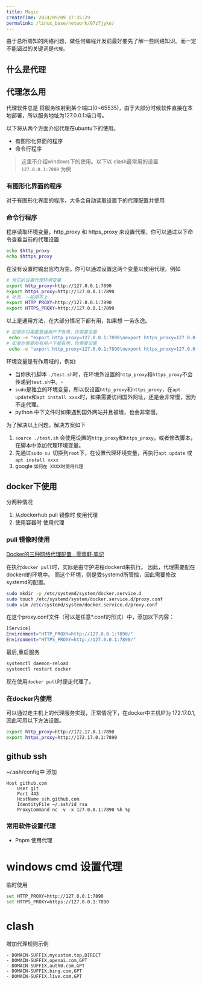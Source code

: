 ```yaml
---
title: Magic
createTime: 2024/09/09 17:35:29
permalink: /linux_base/network/07z7jyko/
---
```

<!-- # 代理（proxy）的介绍 -->

由于总所周知的网络问题，做任何编程开发前最好要先了解一些网络知识。而一定不能错过的关键词是`代理`。

## 什么是代理



## 代理怎么用

代理软件总是 将服务映射到某个端口(0~65535)，由于大部分时候软件直接在本地部署，所以服务地址为127.0.0.1:端口号。

以下将从两个方面介绍代理在ubuntu下的使用。
- 有图形化界面的程序
- 命令行程序

> 这里不介绍windows下的使用。以下以 clash最常用的设置 `127.0.0.1:7890` 为例

### 有图形化界面的程序

对于有图形化界面的程序，大多会自动读取设置下的代理配置并使用

### 命令行程序

程序读取环境变量，http_proxy 和 https_proxy 来设置代理，你可以通过以下命令查看当前的代理设置

```bash
echo $http_proxy
echo $https_proxy
```

在没有设置时输出应均为空。你可以通过设置这两个变量以使用代理，例如
```bash
# 常见的设置代理环境变量
export http_proxy=http://127.0.0.1:7890
export https_proxy=http://127.0.0.1:7890
# 补充，一般用不上
export HTTP_PROXY=http://127.0.0.1:7890
export HTTPS_PROXY=http://127.0.0.1:7890
```

以上是通用方法，在大部分情况下都有用，如果想
一劳永逸。
```bash
# 如果你只需要普通用户下有用，你需要设置
 echo -e "export http_proxy=127.0.0.1:7890\nexport https_proxy=127.0.0.1:7890" >> ~/.bashrc
# 如果你需要所有用户下都有用，你需要设置
 echo -e "export http_proxy=127.0.0.1:7890\nexport https_proxy=127.0.0.1:7890" >> /etc/bash.bashrc
```


环境变量是有作用域的，例如:
- 当你执行脚本 `./test.sh`时，在环境外设置的`http_proxy`和`https_proxy`不会传递到`test.sh`中。-
- `sudo`是独立的环境变量，所以仅设置`http_proxy`和`https_proxy`，在`apt update`和`apt install xxxx`时，如果需要访问国外网址，还是会非常慢，因为不走代理。
- python 中下文件时如果遇到国外网站并且被墙，也会非常慢。

为了解决以上问题，解决方案如下
1. `source ./test.sh` 会使用设置的`http_proxy`和`https_proxy`，或者修改脚本，在脚本中添加代理环境变量。
2. 先通过`sudo su `切换到`root`下，在设置代理环境变量，再执行`apt update` 或 `apt install xxxx`
3. google `如何在 XXXX时使用代理`

## docker下使用

分两种情况 
1. 从dockerhub pull 镜像时 使用代理
2. 使用容器时 使用代理

### pull 镜像时使用

[Docker的三种网络代理配置 · 零壹軒·笔记](https://note.qidong.name/2020/05/docker-proxy/)

在执行`docker pull`时，实际是由守护进程dockerd来执行。 因此，代理需要配在dockerd的环境中。 而这个环境，则是受systemd所管控，因此需要修改systemd的配置。

```bash
sudo mkdir -p /etc/systemd/system/docker.service.d
sudo touch /etc/systemd/system/docker.service.d/proxy.conf
sudo vim /etc/systemd/system/docker.service.d/proxy.conf
```

在这个proxy.conf文件（可以是任意*.conf的形式）中，添加以下内容：
```bash
[Service]
Environment="HTTP_PROXY=http://127.0.0.1:7890/"
Environment="HTTPS_PROXY=http://127.0.0.1:7890/"
```
最后,重启服务
```bash
systemctl daemon-reload
systemctl restart docker
```
现在使用`docker pull`时便走代理了。

### 在docker内使用

可以通过走主机上的代理服务实现，正常情况下，在docker中主机IP为 172.17.0.1, 因此可用以下方法设置。

```bash
export http_proxy=http://172.17.0.1:7890
export https_proxy=http://172.17.0.1:7890
```


## github ssh
~/.ssh/config中 添加
```
Host github.com
    User git
    Port 443
    HostName ssh.github.com
    IdentityFile ~/.ssh/id_rsa
    ProxyCommand nc -v -x 127.0.0.1:7890 %h %p
```


### 常用软件设置代理

 - Pnpm 使用代理


# windows cmd 设置代理
临时使用

```bash
set HTTP_PROXY=http://127.0.0.1:7890
set HTTPS_PROXY=https://127.0.0.1:7890
```
# clash

增加代理规则示例
```
- DOMAIN-SUFFIX,mycustom.top,DIRECT
- DOMAIN-SUFFIX,openai.com,GPT
- DOMAIN-SUFFIX,auth0.com,GPT
- DOMAIN-SUFFIX,bing.com,GPT
- DOMAIN-SUFFIX,live.com,GPT
```